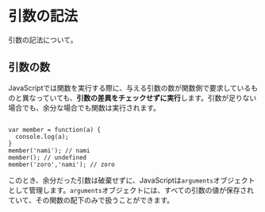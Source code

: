 # 引数の記法

引数の記法について。






## 引数の数

JavaScriptでは関数を実行する際に、与える引数の数が関数側で要求しているものと異なっていても、**引数の差異をチェックせずに実行**します。引数が足りない場合でも、余分な場合でも関数は実行されます。

```

var member = function(a) {
  console.log(a);
}
member('nami'); // nami
member(); // undefined
member('zoro','nami'); // zoro

```

このとき、余分だった引数は破棄せずに、JavaScriptは`arguments`オブジェクトとして管理します。`arguments`オブジェクトには、すべての引数の値が保存されていて、その関数の配下のみで扱うことができます。





















